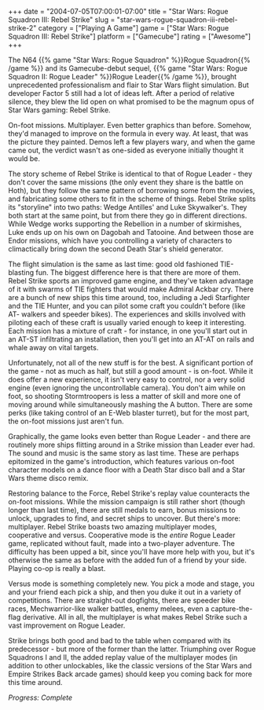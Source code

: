 +++
date = "2004-07-05T07:00:01-07:00"
title = "Star Wars: Rogue Squadron III: Rebel Strike"
slug = "star-wars-rogue-squadron-iii-rebel-strike-2"
category = ["Playing A Game"]
game = ["Star Wars: Rogue Squadron III: Rebel Strike"]
platform = ["Gamecube"]
rating = ["Awesome"]
+++

The N64 {{% game "Star Wars: Rogue Squadron" %}}Rogue Squadron{{% /game %}} and its Gamecube-debut sequel, {{% game "Star Wars: Rogue Squadron II: Rogue Leader" %}}Rogue Leader{{% /game %}}, brought unprecedented professionalism and flair to Star Wars flight simulation. But developer Factor 5 still had a lot of ideas left. After a period of relative silence, they blew the lid open on what promised to be the magnum opus of Star Wars gaming: Rebel Strike.

On-foot missions. Multiplayer. Even better graphics than before. Somehow, they'd managed to improve on the formula in every way. At least, that was the picture they painted. Demos left a few players wary, and when the game came out, the verdict wasn't as one-sided as everyone initially thought it would be.

The story scheme of Rebel Strike is identical to that of Rogue Leader - they don't cover the same missions (the only event they share is the battle on Hoth), but they follow the same pattern of borrowing some from the movies, and fabricating some others to fit in the scheme of things. Rebel Strike splits its "storyline" into two paths: Wedge Antilles' and Luke Skywalker's. They both start at the same point, but from there they go in different directions. While Wedge works supporting the Rebellion in a number of skirmishes, Luke ends up on his own on Dagobah and Tatooine. And between those are Endor missions, which have you controlling a variety of characters to climactically bring down the second Death Star's shield generator.

The flight simulation is the same as last time: good old fashioned TIE-blasting fun. The biggest difference here is that there are more of them. Rebel Strike sports an improved game engine, and they've taken advantage of it with swarms of TIE fighters that would make Admiral Ackbar cry. There are a bunch of new ships this time around, too, including a Jedi Starfighter and the TIE Hunter, and you can pilot some craft you couldn't before (like AT- walkers and speeder bikes). The experiences and skills involved with piloting each of these craft is usually varied enough to keep it interesting. Each mission has a mixture of craft - for instance, in one you'll start out in an AT-ST infiltrating an installation, then you'll get into an AT-AT on rails and whale away on vital targets.

Unfortunately, not all of the new stuff is for the best. A significant portion of the game - not as much as half, but still a good amount - is on-foot. While it does offer a new experience, it isn't very easy to control, nor a very solid engine (even ignoring the uncontrollable camera). You don't aim while on foot, so shooting Stormtroopers is less a matter of skill and more one of moving around while simultaneously mashing the A button. There are some perks (like taking control of an E-Web blaster turret), but for the most part, the on-foot missions just aren't fun.

Graphically, the game looks even better than Rogue Leader - and there are routinely more ships flitting around in a Strike mission than Leader ever had. The sound and music is the same story as last time. These are perhaps epitomized in the game's introduction, which features various on-foot character models on a dance floor with a Death Star disco ball and a Star Wars theme disco remix.

Restoring balance to the Force, Rebel Strike's replay value counteracts the on-foot missions. While the mission campaign is still rather short (though longer than last time), there are still medals to earn, bonus missions to unlock, upgrades to find, and secret ships to uncover. But there's more: multiplayer. Rebel Strike boasts two amazing multiplayer modes, cooperative and versus. Cooperative mode is the *entire* Rogue Leader game, replicated without fault, made into a two-player adventure. The difficulty has been upped a bit, since you'll have more help with you, but it's otherwise the same as before with the added fun of a friend by your side. Playing co-op is really a blast.

Versus mode is something completely new. You pick a mode and stage, you and your friend each pick a ship, and then you duke it out in a variety of competitions. There are straight-out dogfights, there are speeder bike races, Mechwarrior-like walker battles, enemy melees, even a capture-the-flag derivative. All in all, the multiplayer is what makes Rebel Strike such a vast improvement on Rogue Leader.

Strike brings both good and bad to the table when compared with its predecessor - but more of the former than the latter. Triumphing over Rogue Squadrons I and II, the added replay value of the multiplayer modes (in addition to other unlockables, like the classic versions of the Star Wars and Empire Strikes Back arcade games) should keep you coming back for more this time around.

<i>Progress: Complete</i>